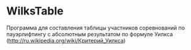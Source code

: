 WilksTable
==========
Программа для составления таблицы участников соревнований по пауэрлифтингу с абсолютным результатом по формуле Уилкса (http://ru.wikipedia.org/wiki/Критерий_Уилкса)

